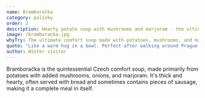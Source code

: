 ```yaml
---
name: Bramboračka
category: polívky
order: 2
description: Hearty potato soup with mushrooms and marjoram - the ultimate comfort soup
image: /bramboracka.jpg
whyTry: The ultimate comfort soup made with potatoes, mushrooms, and marjoram. Thick, creamy, and warming - perfect for Prague's cold winters. Often served with crusty bread and sometimes a sausage floating in it.
quote: "Like a warm hug in a bowl. Perfect after walking around Prague in the cold!"
author: Winter visitor
---
```


Bramboračka is the quintessential Czech comfort soup, made primarily from potatoes with added mushrooms, onions, and marjoram. It's thick and hearty, often served with bread and sometimes contains pieces of sausage, making it a complete meal in itself.